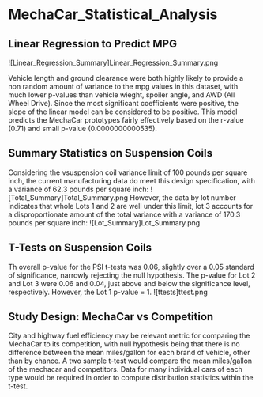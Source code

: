 # MechaCar_Statistical_Analysis

## Linear Regression to Predict MPG

![Linear_Regression_Summary]Linear_Regression_Summary.png

Vehicle length and ground clearance were both highly likely to provide a non random amount of variance to the mpg values in this dataset, with much lower p-values than vehicle wieght, spoiler angle, and AWD (All Wheel Drive). Since the most significant coefficients were positive, the slope of the linear model can be considered to be positive. This model predicts the MechaCar prototypes fairly effectively based on the r-value (0.71) and small p-value (0.0000000000535).

## Summary Statistics on Suspension Coils

Considering the vsuspension coil variance limit of 100 pounds per square inch, the current manufacturing data do meet this design specification, with a variance of 62.3 pounds per square inch:
![Total_Summary]Total_Summary.png
However, the data by lot number indicates that whole Lots 1 and 2 are well under this limit, lot 3 accounts for a disproportionate amount of the total variance with a variance of 170.3 pounds per square inch: 
![Lot_Summary]Lot_Summary.png

## T-Tests on Suspension Coils

Th overall p-value for the PSI t-tests was 0.06, slightly over a 0.05 standard of significance, narrowly rejecting the null hypothesis. The p-value for Lot 2 and Lot 3 were 0.06 and 0.04, just above and below the significance level, respectively. However, the Lot 1 p-value = 1.
![ttests]ttest.png

## Study Design: MechaCar vs Competition

City and highway fuel efficiency may be relevant metric for comparing the MechaCar to its competition, with null hypothesis being that there is no difference between the mean miles/gallon for each brand of vehicle, other than by chance. A two sample t-test would compare the mean miles/gallon of the mechacar and competitors. Data for many individual cars of each type would be required in order to compute distribution statistics within the t-test. 

